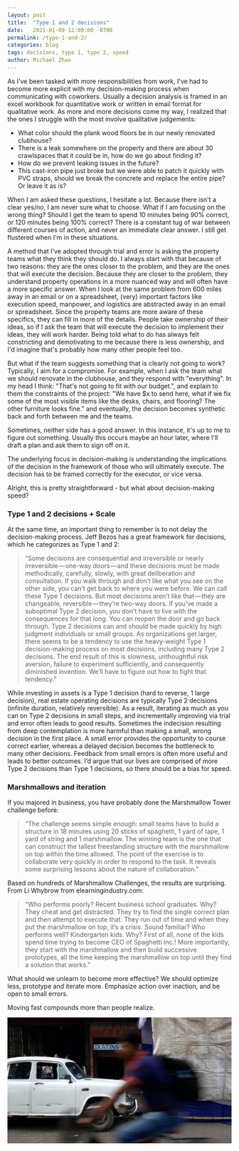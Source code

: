 ```yaml
---
layout: post
title:  "Type 1 and 2 decisions"
date:   2021-01-09 12:00:00 -0700
permalink: /type-1-and-2/
categories: blog
tags: decisions, type 1, type 2, speed
author: Michael Zhao
---
```

As I've been tasked with more responsibilities from work, I've had to become more explicit with my decision-making process when communicating with coworkers. Usually a decision analysis is framed in an excel workbook for quantitative work or written in email format for qualitative work. As more and more decisions come my way, I realized that the ones I struggle with the most involve qualitative judgements:

* What color should the plank wood floors be in our newly renovated clubhouse?
* There is a leak somewhere on the property and there are about 30 crawlspaces that it could be in, how do we go about finding it?
* How do we prevent leaking issues in the future?
* This cast-iron pipe just broke but we were able to patch it quickly with PVC straps, should we break the concrete and replace the entire pipe? Or leave it as is?

When I am asked these questions, I hesitate a lot. Because there isn't a clear yes/no, I am never sure what to choose. What if I am focusing on the wrong thing? Should I get the team to spend 10 minutes being 90% correct, or 120 minutes being 100% correct? There is a constant tug of war between different courses of action, and never an immediate clear answer. I still get flustered when I'm in these situations.

A method that I've adopted through trial and error is asking the property teams what they think they should do. I always start with that because of two reasons: they are the ones closer to the problem, and they are the ones that will execute the decision. Because they are closer to the problem, they understand property operations in a more nuanced way and will often have a more specific answer. When I look at the same problem from 600 miles away in an email or on a spreadsheet, (very) important factors like execution speed, manpower, and logistics are abstracted away in an email or spreadsheet. Since the property teams are more aware of these specifics, they can fill in more of the details. People take ownership of their ideas, so if I ask the team that will execute the decision to implement their ideas, they will work harder. Being told what to do has always felt constricting and demotivating to me because there is less ownership, and I'd imagine that's probably how many other people feel too.

But what if the team suggests something that is clearly not going to work? Typically, I aim for a compromise. For example, when I ask the team what we should renovate in the clubhouse, and they respond with "everything". In my head I think: "That's not going to fit with our budget.", and explain to them the constraints of the project: "We have $x to send here, what if we fix some of the most visible items like the desks, chairs, and flooring? The other furniture looks fine." and eventually, the decision becomes synthetic back and forth between me and the teams.

Sometimes, neither side has a good answer. In this instance, it's up to me to figure out something. Usually this occurs maybe an hour later, where I'll draft a plan and ask them to sign off on it.

The underlying focus in decision-making is understanding the implications of the decision in the framework of those who will ultimately execute. The decision has to be framed correctly for the executor, or vice versa.

Alright, this is pretty straightforward - but what about decision-making speed?

### Type 1 and 2 decisions + Scale

At the same time, an important thing to remember is to not delay the decision-making process. Jeff Bezos has a great framework for decisions, which he categorizes as Type 1 and 2:

>“Some decisions are consequential and irreversible or nearly irreversible — one-way doors — and these decisions must be made methodically, carefully, slowly, with great deliberation and consultation. If you walk through and don’t like what you see on the other side, you can’t get back to where you were before. We can call these Type 1 decisions. But most decisions aren’t like that — they are changeable, reversible — they’re two-way doors. If you’ve made a suboptimal Type 2 decision, you don’t have to live with the consequences for that long. You can reopen the door and go back through. Type 2 decisions can and should be made quickly by high judgment individuals or small groups. As organizations get larger, there seems to be a tendency to use the heavy-weight Type 1 decision-making process on most decisions, including many Type 2 decisions. The end result of this is slowness, unthoughtful risk aversion, failure to experiment sufficiently, and consequently diminished invention. We’ll have to figure out how to fight that tendency.”

While investing in assets is a Type 1 decision (hard to reverse, 1 large decision), real estate operating decisions are typically Type 2 decisions (infinite duration, relatively reversible). As a result, iterating as much as you can on Type 2 decisions in small steps, and incrementally improving via trial and error often leads to good results. Sometimes the indecision resulting from deep contemplation is more harmful than making a small, wrong decision in the first place. A small error provides the opportunity to course correct earlier, whereas a delayed decision becomes the bottleneck to many other decisions. Feedback from small errors is often more useful and leads to better outcomes. I’d argue that our lives are comprised of more Type 2 decisions than Type 1 decisions, so there should be a bias for speed.

### Marshmallows and iteration

If you majored in business, you have probably done the Marshmallow Tower challenge before:

>"The challenge seems simple enough: small teams have to build a structure in 18 minutes using 20 sticks of spaghetti, 1 yard of tape, 1 yard of string and 1 marshmallow. The winning team is the one that can construct the tallest freestanding structure with the marshmallow on top within the time allowed. The point of the exercise is to collaborate very quickly in order to respond to the task. It reveals some surprising lessons about the nature of collaboration."

Based on hundreds of Marshmallow Challenges, the results are surprising. From Li Whybrow from elearningindustry.com:

>“Who performs poorly? Recent business school graduates. Why? They cheat and get distracted. They try to find the single correct plan and then attempt to execute that. They run out of time and when they put the marshmallow on top, it’s a crisis. Sound familiar? Who performs well? Kindergarten kids. Why? First of all, none of the kids spend time trying to become CEO of Spaghetti Inc.! More importantly, they start with the marshmallow and then build successive prototypes, all the time keeping the marshmallow on top until they find a solution that works.”

What should we unlearn to become more effective? We should optimize less, prototype and iterate more. Emphasize action over inaction, and be open to small errors.

Moving fast compounds more than people realize.

![image](/assets/images/type-2-decisions.jpg)